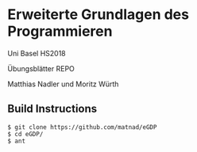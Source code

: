 # Erweiterte Grundlagen des Programmieren
Uni Basel HS2018

Übungsblätter REPO

Matthias Nadler und Moritz Würth

## Build Instructions
    $ git clone https://github.com/matnad/eGDP
    $ cd eGDP/
    $ ant